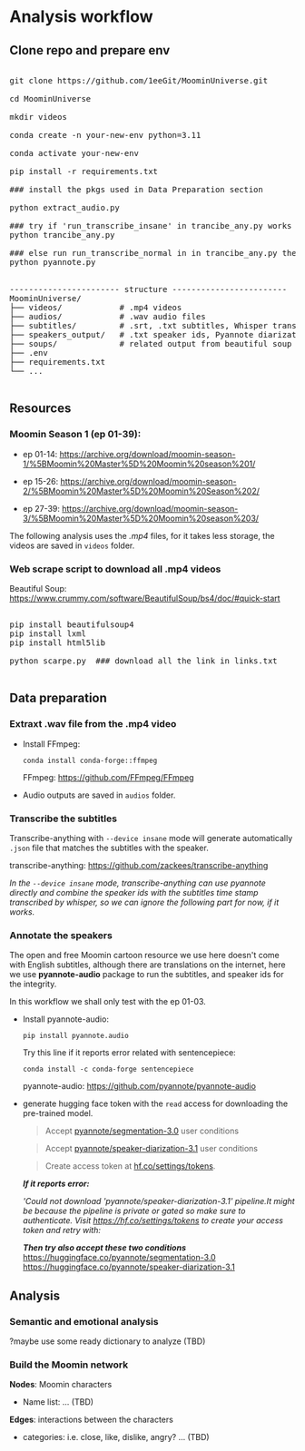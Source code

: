 # Analysis workflow

## Clone repo and prepare env

<pre lang="md"> 
git clone https://github.com/1eeGit/MoominUniverse.git

cd MoominUniverse

mkdir videos  

conda create -n your-new-env python=3.11

conda activate your-new-env

pip install -r requirements.txt

### install the pkgs used in Data Preparation section

python extract_audio.py

### try if 'run_transcribe_insane' in trancibe_any.py works first
python trancibe_any.py    

### else run run_transcribe_normal in in trancibe_any.py then next line
python pyannote.py        


----------------------- structure ------------------------
MoominUniverse/
├── videos/            # .mp4 videos
├── audios/            # .wav audio files
├── subtitles/         # .srt, .txt subtitles, Whisper transcription output
├── speakers_output/   # .txt speaker ids, Pyannote diarization output
├── soups/             # related output from beautiful soup
├── .env      
├── requirements.txt     
└── ...

</pre>

## Resources

### Moomin Season 1 (ep 01-39):

- ep 01-14: https://archive.org/download/moomin-season-1/%5BMoomin%20Master%5D%20Moomin%20season%201/

- ep 15-26: https://archive.org/download/moomin-season-2/%5BMoomin%20Master%5D%20Moomin%20Season%202/

- ep 27-39: https://archive.org/download/moomin-season-3/%5BMoomin%20Master%5D%20Moomin%20season%203/

The following analysis uses the *.mp4* files, for it takes less storage, the videos are saved in `videos` folder.

### Web scrape script to download all .mp4 videos

Beautiful Soup: https://www.crummy.com/software/BeautifulSoup/bs4/doc/#quick-start

<pre lang="md"> 
pip install beautifulsoup4
pip install lxml
pip install html5lib

python scarpe.py  ### download all the link in links.txt

</pre>




##  Data preparation


### Extraxt .wav file from the .mp4 video

- Install FFmpeg: 

    `conda install conda-forge::ffmpeg`

    FFmpeg: https://github.com/FFmpeg/FFmpeg

- Audio outputs are saved in `audios` folder.

### Transcribe the subtitles

Transcribe-anything with `--device insane` mode will generate automatically `.json` file that matches the subtitles with the speaker.

transcribe-anything: https://github.com/zackees/transcribe-anything

*In the `--device insane` mode, transcribe-anything can use pyannote directly and combine the speaker ids with the subtitles time stamp transcribed by whisper, so we can ignore the following part for now, if it works.* 

### Annotate the speakers

The open and free Moomin cartoon resource we use here doesn't come with English subtitles, although there are translations on the internet, here we use **pyannote-audio** package to run the subtitles, and speaker ids for the integrity.

In this workflow we shall only test with the ep 01-03.

- Install pyannote-audio:

    `pip install pyannote.audio`

    Try this line if it reports error related with sentencepiece:

    `conda install -c conda-forge sentencepiece`

    pyannote-audio: https://github.com/pyannote/pyannote-audio

- generate hugging face token with the `read` access for downloading the pre-trained model.
    
    > Accept [pyannote/segmentation-3.0](https://hf.co/pyannote/segmentation-3.0) user conditions

    > Accept [pyannote/speaker-diarization-3.1](https://hf.co/pyannote/speaker-diarization-3.1) user conditions

    > Create access token at [hf.co/settings/tokens](https://huggingface.co/settings/tokens).

    ***If it reports error:*** 

    *'Could not download 'pyannote/speaker-diarization-3.1' pipeline.It might be because the pipeline is private or gated so make sure to authenticate. Visit https://hf.co/settings/tokens to create your access token and retry with:*

    ***Then try also accept these two conditions***
    https://huggingface.co/pyannote/segmentation-3.0
    https://huggingface.co/pyannote/speaker-diarization-3.1

   

## Analysis 

### Semantic and emotional analysis

?maybe use some ready dictionary to analyze (TBD)

### Build the Moomin network

**Nodes**: Moomin characters
- Name list: ... (TBD)

**Edges**: interactions between the characters 
- categories: i.e. close, like, dislike, angry? ... (TBD)
